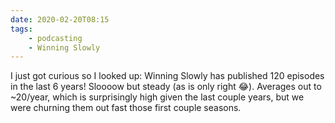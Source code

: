 ```yaml
---
date: 2020-02-20T08:15
tags:
    - podcasting
    - Winning Slowly
---
```


I just got curious so I looked up: Winning Slowly has published 120 episodes in the last 6 years! Sloooow but steady (as is only right 😂). Averages out to ~20/year, which is surprisingly high given the last couple years, but we were churning them out fast those first couple seasons.